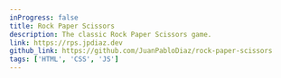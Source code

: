 ```yaml
---
inProgress: false
title: Rock Paper Scissors
description: The classic Rock Paper Scissors game.
link: https://rps.jpdiaz.dev
github_link: https://github.com/JuanPabloDiaz/rock-paper-scissors
tags: ['HTML', 'CSS', 'JS']
---
```

